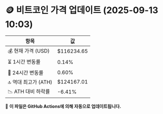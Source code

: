 # 🪙 비트코인 가격 업데이트 (2025-09-13 10:03)

| 항목                | 값 |
|--------------------|----------------|
| 💰 현재 가격 (USD) | $116234.65 |
| ⏳ 1시간 변동률    | 0.14% |
| 📆 24시간 변동률   | 0.60% |
| 🔝 역대 최고가 (ATH) | $124167.01 |
| 📉 ATH 대비 하락률 | -6.41% |

🔄 **이 파일은 GitHub Actions에 의해 자동으로 업데이트됩니다.**
